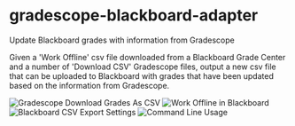 # gradescope-blackboard-adapter
Update Blackboard grades with information from Gradescope

Given a 'Work Offline' csv file downloaded from a Blackboard Grade Center and a number of 'Download CSV' Gradescope files, 
output a new csv file that can be uploaded to Blackboard with grades that have been updated based on the information from Gradescope.

![Gradescope Download Grades As CSV](https://i.imgur.com/yPJyoyP.png)
![Work Offline in Blackboard](https://i.imgur.com/TjsPT2o.png)
![Blackboard CSV Export Settings](https://i.imgur.com/QMzUeio.png)
![Command Line Usage](https://i.imgur.com/p1NfDoJ.png)
